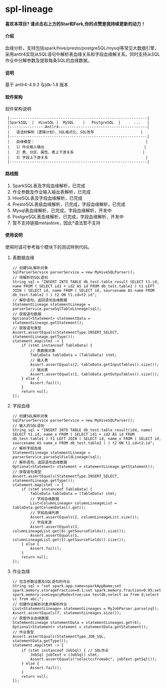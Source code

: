 ﻿# spl-lineage

#### 喜欢本项目? 请点击右上方的Star和Fork,你的点赞是我持续更新的动力！

#### 介绍

血缘分析，支持包括spark/hive/presto/postgreSQL/mysql等常见大数据引擎，采用antlr4实现从SQL语句中解析表血缘关系和字段血缘解关系。同时支持从SQL作业中分解参数及提取每条SQL的血缘数据。
#### 说明
基于 antlr4-4.9.3 与jdk-1.8 版本
#### 软件架构

软件架构说明

     |--------------------------------------------------------------|
     |SparkSQL  |  HiveSQL |  MySQL    |   PostgreSQL  |      ...   |
     |----------------Antlr4----------------------------------------|
     |   语法树解析（逻辑计划）、SQL格式化、SQL改写                     |
     |--------------------------------------------------------------|
     |   血缘模型：                                                  |
     |   1）作业输入输出                                             |
     |   2）表、分区、属性、表上下游关系                               |
     |   3）字段上下游关系                                            |
     |--------------------------------------------------------------|
        
#### 路线图
1.  SparkSQL表及字段血缘解析，已完成
2.  作业参数及作业输入输出表解析，已完成
3.  HiveSQL表及字段血缘解析，已完成
4.  PrestoSQL表级血缘解析，已完成，字段血缘解析，已完成
5.  Mysql表血缘解析，已完成，字段血缘解析，开发中
6.  PostgreSQL表血缘解析，已完成，字段血缘解析，开发中
7.  暂不支持链接metastore，因此*语法暂不支持

#### 使用说明

   使用时请可参考每个模块下的测试样例代码。 
   
1.  表数据血缘

    ~~~
    // 创建SQL解析对象
    SqlParserService parserService = new MyHiveSQLParser();
    // 待解析的SQL语句
    String sql = "INSERT INTO TABLE db_test.table_result SELECT t1.id, name FROM ( SELECT id1 + id2 AS id FROM db_test.table1 ) t1 LEFT JOIN ( SELECT id, name FROM ( SELECT id, sourcename AS name FROM db_test.table2 ) ) t2 ON t1.id=t2.id";
    // 解析语句，返回语句血缘数据
    StatementLineage statementLineage = parserService.parseSqlTableLineage(sql);
    // 获取语句数据
    Optional<Statement> statementData = statementLineage.getStatement();
    // 获取语句类型
    Assert.assertEquals(StatementType.INSERT_SELECT, statementLineage.getType());
    statement.map(stmt -> {
        if (stmt instanceof TableData) {
            // 表数据对象
            TableData tableData = (TableData) stmt;
            // 输入表
            Assert.assertEquals(2, tableData.getInputTables().size());
            // 输出表
            Assert.assertEquals(1, tableData.getOutpuTables().size());
        } else {
            Assert.fail();
        }
        return null;
    });
    ~~~
    
2.  字段血缘
    
    ~~~
    // 创建SQL解析对象
    SqlParserService parserService = new MyHiveSQLParser();
    // 输入的SQL语句
    String sql = "INSERT INTO TABLE db_test.table_result(idd, name) SELECT t1.id, name_x FROM ( SELECT id1 + id2 AS id FROM db_test.table1 ) t1 LEFT JOIN ( SELECT id, name_x FROM ( SELECT id, sourcename AS name_x FROM db_test.table2 ) ) t2 ON t1.id=t2.id";
    // 解析字段血缘
    StatementLineage statementLineage = parserService.parseSqlFieldLineage(sql);
    // 解析语句，返回语句血缘数据
    Optional<Statement> statement = statementLineage.getStatement();
    // 获取语句类型
    Assert.assertEquals(StatementType.INSERT_SELECT, statementLineage.getType());
    statement.map(stmt -> {
        if (stmt instanceof TableData) {
            TableData tableData = (TableData) stmt;
            // 字段血缘数据
            List<ColumnLineage> columnLineageList = tableData.getColumnDatas().get();
            // 字段血缘列表
            Assert.assertEquals(2, columnLineageList.size());
            // 字段来源
            Assert.assertEquals(3, columnLineageList.get(0).getSourceFields().size());
            Assert.assertEquals(1, columnLineageList.get(1).getSourceFields().size());
        } else {
            Assert.fail();
        }
        return null;
    });
    ~~~
    
3.  作业血缘
    ~~~
    // 包含参数设置及SQL语句的作业
    String sql = "set spark.app.name=sparkAppName;set spark.memory.storageFraction=0.1;set spark.memory.fraction=0.95;set spark.memory.useLegacyMode=true;use testdb;select aa from d;select cc from abc;";
    // 创建作业解析对象并解析作业
    List<StatementLineage> statementLineages = MyJobParser.parse(sql);
    Assert.assertEquals(7, statementLineages.size());
    // 获取作业血缘数据
    StatementLineage statementData = statementLineages.get(6);
    Optional<Statement> statement = statementData.getStatement();
    // 作业类型
    Assert.assertEquals(StatementType.JOB_SQL, statementData.getType());
    statement.map(stmt -> {
        if (stmt instanceof JobSql) { // SQL作业
            JobSql jobText = (JobSql) stmt;
            Assert.assertEquals("selectccfromabc", jobText.getSql());
        } else {
            Assert.fail();
        }
        return null;
    });
    ~~~
    